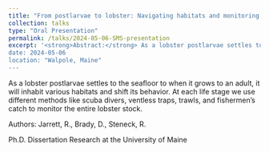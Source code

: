 ```yaml
---
title: "From postlarvae to lobster: Navigating habitats and monitoring methods"
collection: talks
type: "Oral Presentation"
permalink: /talks/2024-05-06-SMS-presentation
excerpt: '<strong>Abstract:</strong> As a lobster postlarvae settles to the seafloor to when it grows to an adult, it will inhabit various habitats and shift its behavior. At each life stage we use different methods ...
date: 2024-05-06
location: "Walpole, Maine"
---
```


As a lobster postlarvae settles to the seafloor to when it grows to an adult, it will inhabit various habitats and shift its behavior. At each life stage we use different methods like scuba divers, ventless traps, trawls, and fishermen’s catch to monitor the entire lobster stock.

Authors: Jarrett, R., Brady, D., Steneck, R.

Ph.D. Dissertation Research at the University of Maine

